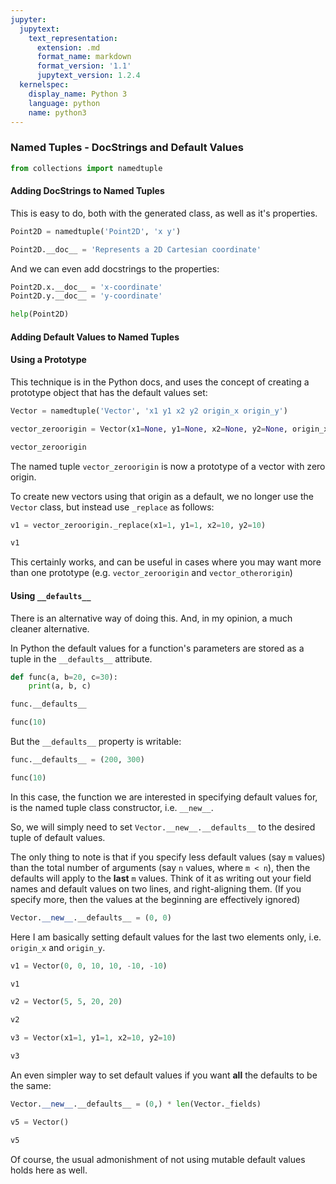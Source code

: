 ```yaml
---
jupyter:
  jupytext:
    text_representation:
      extension: .md
      format_name: markdown
      format_version: '1.1'
      jupytext_version: 1.2.4
  kernelspec:
    display_name: Python 3
    language: python
    name: python3
---
```


### Named Tuples - DocStrings and Default Values

```python
from collections import namedtuple
```

#### Adding DocStrings to Named Tuples


This is easy to do, both with the generated class, as well as it's properties.

```python
Point2D = namedtuple('Point2D', 'x y')
```

```python
Point2D.__doc__ = 'Represents a 2D Cartesian coordinate'
```

And we can even add docstrings to the properties:

```python
Point2D.x.__doc__ = 'x-coordinate'
Point2D.y.__doc__ = 'y-coordinate'
```

```python
help(Point2D)
```

#### Adding Default Values to Named Tuples


#### Using a Prototype


This technique is in the Python docs, and uses the concept of creating a prototype object that has the default values set:

```python
Vector = namedtuple('Vector', 'x1 y1 x2 y2 origin_x origin_y')
```

```python
vector_zeroorigin = Vector(x1=None, y1=None, x2=None, y2=None, origin_x=0, origin_y=0)
```

```python
vector_zeroorigin
```

The named tuple `vector_zeroorigin` is now a prototype of a vector with zero origin.

To create new vectors using that origin as a default, we no longer use the `Vector` class, but instead use `_replace` as follows:

```python
v1 = vector_zeroorigin._replace(x1=1, y1=1, x2=10, y2=10)
```

```python
v1
```

This certainly works, and can be useful in cases where you may want more than one prototype (e.g. `vector_zeroorigin` and `vector_otherorigin`)


#### Using `__defaults__`


There is an alternative way of doing this. And, in my opinion, a much cleaner alternative.


In Python the default values for a function's parameters are stored as a tuple in the `__defaults__` attribute.



```python
def func(a, b=20, c=30):
    print(a, b, c)
```

```python
func.__defaults__
```

```python
func(10)
```

But the `__defaults__` property is writable:

```python
func.__defaults__ = (200, 300)
```

```python
func(10)
```

In this case, the function we are interested in specifying default values for, is the named tuple class constructor, i.e. `__new__`.

So, we will simply need to set `Vector.__new__.__defaults__` to the desired tuple of default values.

The only thing to note is that if you specify less default values (say `m` values) than the total number of arguments (say `n` values, where `m < n`), then the defaults will apply to the **last** `m` values. Think of it as writing out your field names and default values on two lines, and right-aligning them. (If you specify more, then the values at the beginning are effectively ignored)

```python
Vector.__new__.__defaults__ = (0, 0)
```

Here I am basically setting default values for the last two elements only, i.e. `origin_x` and `origin_y`.

```python
v1 = Vector(0, 0, 10, 10, -10, -10)
```

```python
v1
```

```python
v2 = Vector(5, 5, 20, 20)
```

```python
v2
```

```python
v3 = Vector(x1=1, y1=1, x2=10, y2=10)
```

```python
v3
```

An even simpler way to set default values if you want **all** the defaults to be the same:

```python
Vector.__new__.__defaults__ = (0,) * len(Vector._fields)
```

```python
v5 = Vector()
```

```python
v5
```

Of course, the usual admonishment of not using mutable default values holds here as well.
